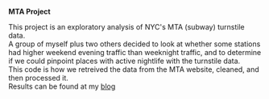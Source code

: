 **MTA Project**   

This project is an exploratory analysis of NYC's MTA (subway) turnstile data.  
A group of myself plus two others decided to look at whether some stations had higher weekend evening traffic than weeknight traffic, and to determine if we could pinpoint places with active nightlife with the turnstile data.  
This code is how we retreived the data from the MTA website, cleaned, and then processed it.  
Results can be found at my [blog](http://trishaandrews.com/MTA-Turnstiles/)  
